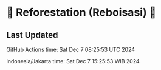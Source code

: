
# 🌳 Reforestation (Reboisasi) 🌲

## Last Updated

GitHub Actions time: Sat Dec  7 08:25:53 UTC 2024

Indonesia/Jakarta time: Sat Dec  7 15:25:53 WIB 2024
